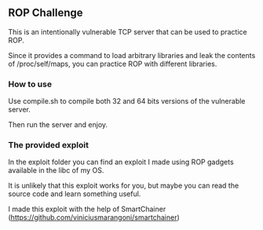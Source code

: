 ## ROP Challenge

This is an intentionally vulnerable TCP server that can be used to practice ROP.

Since it provides a command to load arbitrary libraries and leak the contents of /proc/self/maps, 
you can practice ROP with different libraries.

### How to use

Use compile.sh to compile both 32 and 64 bits versions of the vulnerable server.

Then run the server and enjoy.


### The provided exploit

In the exploit folder you can find an exploit I made using ROP gadgets available in the libc of my OS.

It is unlikely that this exploit works for you, but maybe you can read the source code and learn something useful.

I made this exploit with the help of SmartChainer (https://github.com/viniciusmarangoni/smartchainer)
